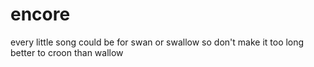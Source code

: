 # encore

every little song
could be for swan or swallow
so don't make it too long
better to croon than wallow